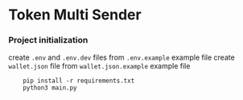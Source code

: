 # Token Multi Sender

### Project initialization

create ```.env``` and ```.env.dev``` files from ```.env.example``` example file
create ``wallet.json`` file from ``wallet.json.example`` example file 
```shell 
    pip install -r requirements.txt
    python3 main.py
```